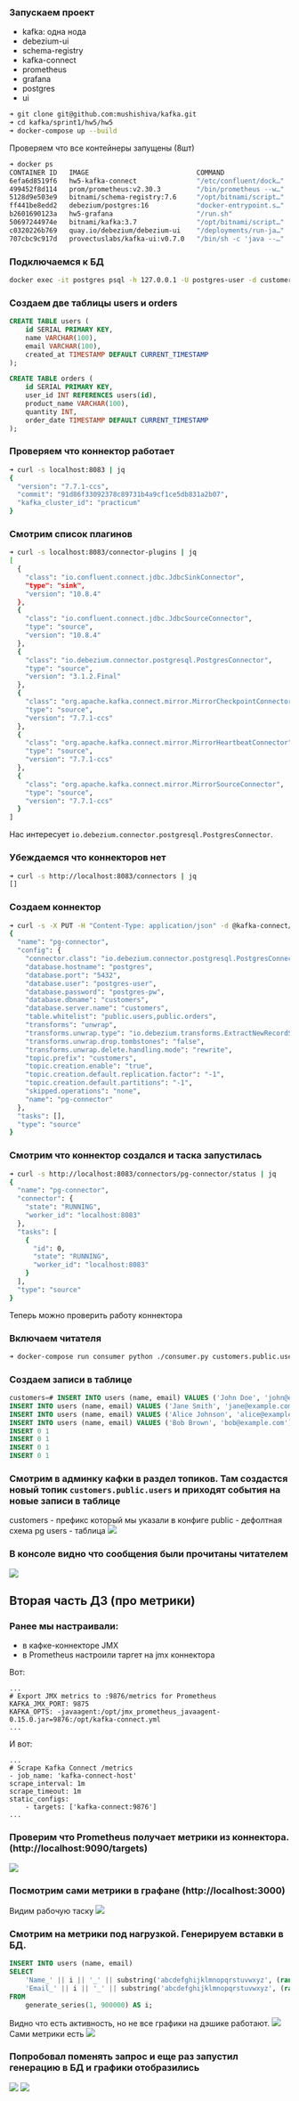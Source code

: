 ### Запускаем проект
- kafka: одна нода
- debezium-ui
- schema-registry
- kafka-connect
- prometheus
- grafana
- postgres
- ui
```bash
➜ git clone git@github.com:mushishiva/kafka.git
➜ cd kafka/sprint1/hw5/hw5
➜ docker-compose up --build
```

Проверяем что все контейнеры запущены (8шт)
```bash
➜ docker ps
CONTAINER ID   IMAGE                           COMMAND                  CREATED          STATUS                            PORTS                                                                                                                NAMES
6efa6d8519f6   hw5-kafka-connect               "/etc/confluent/dock…"   7 seconds ago    Up 7 seconds (health: starting)   0.0.0.0:8083->8083/tcp, :::8083->8083/tcp, 0.0.0.0:9875-9876->9875-9876/tcp, :::9875-9876->9875-9876/tcp, 9092/tcp   hw5-kafka-connect-1
499452f8d114   prom/prometheus:v2.30.3         "/bin/prometheus --w…"   32 minutes ago   Up 20 minutes                     0.0.0.0:9090->9090/tcp, :::9090->9090/tcp                                                                            hw5-prometheus-1
5128d9e503e9   bitnami/schema-registry:7.6     "/opt/bitnami/script…"   32 minutes ago   Up 20 minutes                     0.0.0.0:8081->8081/tcp, :::8081->8081/tcp                                                                            hw5-schema-registry-1
ff441be8edd2   debezium/postgres:16            "docker-entrypoint.s…"   32 minutes ago   Up 20 minutes                     0.0.0.0:5432->5432/tcp, :::5432->5432/tcp                                                                            postgres
b2601690123a   hw5-grafana                     "/run.sh"                32 minutes ago   Up 20 minutes                     0.0.0.0:3000->3000/tcp, :::3000->3000/tcp                                                                            hw5-grafana-1
50697244974e   bitnami/kafka:3.7               "/opt/bitnami/script…"   32 minutes ago   Up 20 minutes                     9092/tcp, 127.0.0.1:9094->9094/tcp                                                                                   hw5-kafka-0-1
c0320226b769   quay.io/debezium/debezium-ui    "/deployments/run-ja…"   32 minutes ago   Up 20 minutes                     0.0.0.0:8088->8080/tcp, [::]:8088->8080/tcp                                                                          hw5-debezium-ui-1
707cbc9c917d   provectuslabs/kafka-ui:v0.7.0   "/bin/sh -c 'java --…"   32 minutes ago   Up 20 minutes                     0.0.0.0:8080->8080/tcp, :::8080->8080/tcp                                                                            hw5-ui-1
```

### Подключаемся к БД
```bash
docker exec -it postgres psql -h 127.0.0.1 -U postgres-user -d customers
```

### Создаем две таблицы users и orders
```sql
CREATE TABLE users (
    id SERIAL PRIMARY KEY,
    name VARCHAR(100),
    email VARCHAR(100),
    created_at TIMESTAMP DEFAULT CURRENT_TIMESTAMP
);

CREATE TABLE orders (
    id SERIAL PRIMARY KEY,
    user_id INT REFERENCES users(id),
    product_name VARCHAR(100),
    quantity INT,
    order_date TIMESTAMP DEFAULT CURRENT_TIMESTAMP
);
```

### Проверяем что коннектор работает
```bash
➜ curl -s localhost:8083 | jq
{
  "version": "7.7.1-ccs",
  "commit": "91d86f33092378c89731b4a9cf1ce5db831a2b07",
  "kafka_cluster_id": "practicum"
}
```

### Смотрим список плагинов
```bash
➜ curl -s localhost:8083/connector-plugins | jq
[
  {
    "class": "io.confluent.connect.jdbc.JdbcSinkConnector",
    "type": "sink",
    "version": "10.8.4"
  },
  {
    "class": "io.confluent.connect.jdbc.JdbcSourceConnector",
    "type": "source",
    "version": "10.8.4"
  },
  {
    "class": "io.debezium.connector.postgresql.PostgresConnector",
    "type": "source",
    "version": "3.1.2.Final"
  },
  {
    "class": "org.apache.kafka.connect.mirror.MirrorCheckpointConnector",
    "type": "source",
    "version": "7.7.1-ccs"
  },
  {
    "class": "org.apache.kafka.connect.mirror.MirrorHeartbeatConnector",
    "type": "source",
    "version": "7.7.1-ccs"
  },
  {
    "class": "org.apache.kafka.connect.mirror.MirrorSourceConnector",
    "type": "source",
    "version": "7.7.1-ccs"
  }
]
```

Нас интересует `io.debezium.connector.postgresql.PostgresConnector`.

### Убеждаемся что коннекторов нет
```bash
➜ curl -s http://localhost:8083/connectors | jq
[]
```

### Создаем коннектор
```bash
➜ curl -s -X PUT -H "Content-Type: application/json" -d @kafka-connect/connector.json http://localhost:8083/connectors/pg-connector/config | jq
{
  "name": "pg-connector",
  "config": {
    "connector.class": "io.debezium.connector.postgresql.PostgresConnector",
    "database.hostname": "postgres",
    "database.port": "5432",
    "database.user": "postgres-user",
    "database.password": "postgres-pw",
    "database.dbname": "customers",
    "database.server.name": "customers",
    "table.whitelist": "public.users,public.orders",
    "transforms": "unwrap",
    "transforms.unwrap.type": "io.debezium.transforms.ExtractNewRecordState",
    "transforms.unwrap.drop.tombstones": "false",
    "transforms.unwrap.delete.handling.mode": "rewrite",
    "topic.prefix": "customers",
    "topic.creation.enable": "true",
    "topic.creation.default.replication.factor": "-1",
    "topic.creation.default.partitions": "-1",
    "skipped.operations": "none",
    "name": "pg-connector"
  },
  "tasks": [],
  "type": "source"
}
```

### Смотрим что коннектор создался и таска запустилась
```bash
➜ curl -s http://localhost:8083/connectors/pg-connector/status | jq
{
  "name": "pg-connector",
  "connector": {
    "state": "RUNNING",
    "worker_id": "localhost:8083"
  },
  "tasks": [
    {
      "id": 0,
      "state": "RUNNING",
      "worker_id": "localhost:8083"
    }
  ],
  "type": "source"
}
```

Теперь можно проверить работу коннектора

### Включаем читателя
```bash
➜ docker-compose run consumer python ./consumer.py customers.public.users
```

### Создаем записи в таблице
```sql
customers=# INSERT INTO users (name, email) VALUES ('John Doe', 'john@example.com');
INSERT INTO users (name, email) VALUES ('Jane Smith', 'jane@example.com');
INSERT INTO users (name, email) VALUES ('Alice Johnson', 'alice@example.com');
INSERT INTO users (name, email) VALUES ('Bob Brown', 'bob@example.com');
INSERT 0 1
INSERT 0 1
INSERT 0 1
INSERT 0 1
```

### Смотрим в админку кафки в раздел топиков. Там создастся новый топик `customers.public.users` и приходят события на новые записи в таблице
customers - префикс который мы указали в конфиге
public - дефолтная схема pg
users - таблица
<img src="https://github.com/mushishiva/kafka/blob/master/sprint1/hw5/hw5/data/new_row.png"/>

### В консоле видно что сообщения были прочитаны читателем
<img src="https://github.com/mushishiva/kafka/blob/master/sprint1/hw5/hw5/data/terminal.png"/>

## Вторая часть ДЗ (про метрики)

### Ранее мы настраивали:
- в кафке-коннекторе JMX
- в Prometheus настроили таргет на jmx коннектора

Вот:
```
...
# Export JMX metrics to :9876/metrics for Prometheus
KAFKA_JMX_PORT: 9875
KAFKA_OPTS: -javaagent:/opt/jmx_prometheus_javaagent-0.15.0.jar=9876:/opt/kafka-connect.yml
...
```

И вот:
```
...
# Scrape Kafka Connect /metrics
- job_name: 'kafka-connect-host'
scrape_interval: 1m
scrape_timeout: 1m
static_configs:
    - targets: ['kafka-connect:9876']
...
```

### Проверим что Prometheus получает метрики из коннектора. (http://localhost:9090/targets)
<img src="https://github.com/mushishiva/kafka/blob/master/sprint1/hw5/hw5/data/check_prometheus.png"/>

### Посмотрим сами метрики в графане (http://localhost:3000)
Видим рабочую таску
<img src="https://github.com/mushishiva/kafka/blob/master/sprint1/hw5/hw5/data/g1.png"/>

### Смотрим на метрики под нагрузкой. Генерируем вставки в БД.
```sql
INSERT INTO users (name, email)
SELECT
    'Name_' || i || '_' || substring('abcdefghijklmnopqrstuvwxyz', (random() * 26)::integer + 1, 1),
    'Email_' || i || '_' || substring('abcdefghijklmnopqrstuvwxyz', (random() * 26)::integer + 1, 1)
FROM
    generate_series(1, 900000) AS i;
```

Видно что есть активность, но не все графики на дэшике работают.
<img src="https://github.com/mushishiva/kafka/blob/master/sprint1/hw5/hw5/data/g2.png"/>
Сами метрики есть
<img src="https://github.com/mushishiva/kafka/blob/master/sprint1/hw5/hw5/data/m1.png"/>

### Попробовал поменять запрос и еще раз запустил генерацию в БД и графики отобразились
<img src="https://github.com/mushishiva/kafka/blob/master/sprint1/hw5/hw5/data/с1.png"/>
<img src="https://github.com/mushishiva/kafka/blob/master/sprint1/hw5/hw5/data/g1.png"/>
